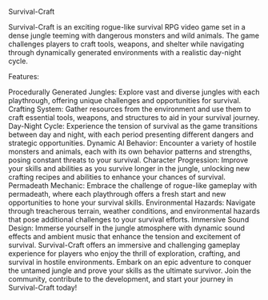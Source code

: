 Survival-Craft

Survival-Craft is an exciting rogue-like survival RPG video game set in a dense jungle teeming with dangerous monsters and wild animals. The game challenges players to craft tools, weapons, and shelter while navigating through dynamically generated environments with a realistic day-night cycle.

Features:

Procedurally Generated Jungles: Explore vast and diverse jungles with each playthrough, offering unique challenges and opportunities for survival.
Crafting System: Gather resources from the environment and use them to craft essential tools, weapons, and structures to aid in your survival journey.
Day-Night Cycle: Experience the tension of survival as the game transitions between day and night, with each period presenting different dangers and strategic opportunities.
Dynamic AI Behavior: Encounter a variety of hostile monsters and animals, each with its own behavior patterns and strengths, posing constant threats to your survival.
Character Progression: Improve your skills and abilities as you survive longer in the jungle, unlocking new crafting recipes and abilities to enhance your chances of survival.
Permadeath Mechanic: Embrace the challenge of rogue-like gameplay with permadeath, where each playthrough offers a fresh start and new opportunities to hone your survival skills.
Environmental Hazards: Navigate through treacherous terrain, weather conditions, and environmental hazards that pose additional challenges to your survival efforts.
Immersive Sound Design: Immerse yourself in the jungle atmosphere with dynamic sound effects and ambient music that enhance the tension and excitement of survival.
Survival-Craft offers an immersive and challenging gameplay experience for players who enjoy the thrill of exploration, crafting, and survival in hostile environments. Embark on an epic adventure to conquer the untamed jungle and prove your skills as the ultimate survivor. Join the community, contribute to the development, and start your journey in Survival-Craft today!

